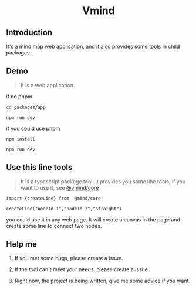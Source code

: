 # <center> Vmind
## Introduction
It's a mind map web application, and it also provides some tools in child packages.

## Demo
> It is a web application.

if no pnpm
```
cd packages/app

npm run dev
```


if you could use pnpm 
```
npm install

npm run dev
```


## Use this line tools
> It is a typescript package tool.
It provides you some line tools, if you want to use it, see [@vmind/core](https://www.npmjs.com/package/@vmind/core)

```
import {createLine} from '@mind/core'

createLine("nodeId-1","nodeId-2","straight")
```
you could use it in any web page. It will create a canvas in the page and create some line to connect two nodes.



## Help me
1. If you met some bugs, please create a issue.

2. If the tool can't meet your needs, please create a issue.

3. Right now, the project is being written, give me some advice if you want.

